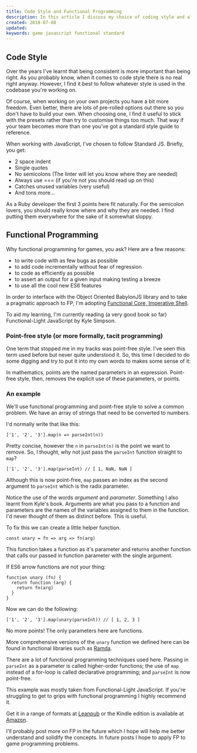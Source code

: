 ```yaml
---
title: Code Style and Functional Programming
description: In this article I discuss my choice of coding style and also touch on functional programming. It's something I've been studying for a while and I'm slowly trying to introduce into my work. Both these things will affect the style of code I post on this blog.
created: 2018-07-08
updated:
keywords: game javascript functional standard
---
```


## Code Style

Over the years I've learnt that being consistent is more important than being right. As you probably know, when it comes to code style there is no real right anyway. However, I find it best to follow whatever style is used in the codebase you're working on.

Of course, when working on your own projects you have a bit more freedom. Even better, there are lots of pre-rolled options out there so you don't have to build your own. When choosing one, I find it useful to stick with the presets rather than try to customise things too much. That way if your team becomes more than one you've got a standard style guide to reference.

When working with JavaScript, I've chosen to follow Standard JS. Briefly, you get:

* 2 space indent
* Single quotes
* No semicolons (The linter will let you know where they are needed)
* Always use === (if you're not you should read up on this)
* Catches unused variables (very useful)
* And tons more...

As a Ruby developer the first 3 points here fit naturally. For the semicolon lovers, you should really know where and why they are needed. I find putting them everywhere for the sake of it somewhat sloppy.

## Functional Programming

Why functional programming for games, you ask? Here are a few reasons:

* to write code with as few bugs as possible
* to add code incrementally without fear of regression
* to code as efficiently as possible
* to assert an output for a given input making testing a breeze
* to use all the cool new ES6 features

In order to interface with the Object Oriented BabylonJS library and to take a pragmatic approach to FP, I'm adopting [Functional Core, Imperative Shell](https://www.destroyallsoftware.com/screencasts/catalog/functional-core-imperative-shell).

To aid my learning, I'm currently reading (a very good book so far) Functional-Light JavaScript by Kyle Simpson.

### Point-free style (or more formally, tacit programming)

One term that stopped me in my tracks was point-free style. I've seen this term used before but never quite understood it. So, this time I decided to do some digging and try to put it into my own words to makes some sense of it:

In mathematics, points are the named parameters in an expression. Point-free style, then, removes the explicit use of these parameters, or points.

### An example

We'll use functional programming and point-free style to solve a common problem. We have an array of strings that need to be converted to numbers.

I'd normally write that like this:

    ['1', '2', '3'].map(n => parseInt(n))

Pretty concise, however the `n` in `parseInt(n)` is the point we want to remove. So, I thought, why not just pass the `parseInt` function straight to `map`?

    ['1', '2', '3'].map(parseInt) // [ 1, NaN, NaN ]

Although this is now point-free, `map` passes an index as the second argument to `parseInt` which is the radix parameter.

<aside>
Notice the use of the words <em>argument</em> and <em>parameter</em>. Something I also learnt from Kyle's book. Arguments are what you pass to a function and parameters are the names of the variables assigned to them in the function. I'd never thought of them as distinct before. This is useful.
</aside>

To fix this we can create a little helper function.

    const unary = fn => arg => fn(arg)

This function takes a function as it's parameter and returns another function that calls our passed in function parameter with the single argument.

If ES6 arrow functions are not your thing:

    function unary (fn) {
      return function (arg) {
        return fn(arg)
      }
    }

Now we can do the following:

    ['1', '2', '3'].map(unary(parseInt)) // [ 1, 2, 3 ]

No more points! The only parameters here are functions.

More comprehensive versions of the `unary` function we defined here can be found in functional libraries such as [Ramda](https://ramdajs.com/).

There are a lot of functional programming techniques used here. Passing in `parseInt` as a parameter is called higher-order functions; the use of `map` instead of a for-loop is called declarative programming; and `parseInt` is now point-free.

This example was mostly taken from Functional-Light JavaScript. If you're struggling to get to grips with functional programming I highly recommend it.

Get it in a range of formats at [Leanpub](https://leanpub.com/fljs) or the Kindle edition is available at [Amazon](https://www.amazon.co.uk/gp/product/B0787DBFKH/ref=as_li_tl?ie=UTF8&camp=1634&creative=6738&creativeASIN=B0787DBFKH&linkCode=as2&tag=gamesmatterco-21&linkId=1259904f1ca5dedc5369d70da2ee21a5).

I'll probably post more on FP in the future which I hope will help me better understand and solidify the concepts. In future posts I hope to apply FP to game programming problems.

